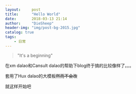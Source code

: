 ```yaml
---
layout:     post
title:      "Hello World"
date:       2018-03-13 21:14
author:     "DieSheep"
header-img: "img/post-bg-2015.jpg"
catalog: true
tags:
    - 日常
---
```

> "It's a beginning"

在xm dalao和Cansult dalao的帮助下blog终于搞的比较像样了。。。

套用了Hux dalao的大模板~~然而不会改~~

就这样开始吧
